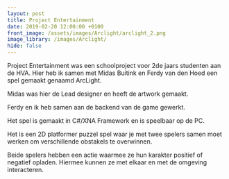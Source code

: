 ```yaml
---
layout: post
title: Project Entertainment
date: 2019-02-20 12:00:00 +0100
front_image: /assets/images/Arclight/arclight_2.png
image_library: /images/Arclight/
hide: false
---
```


Project Entertainment was een schoolproject voor 2de jaars studenten aan de HVA. Hier heb ik samen met Midas Buitink en Ferdy van den Hoed een spel gemaakt genaamd ArcLight.

Midas was hier de Lead designer en heeft de artwork gemaakt.

Ferdy en ik heb samen aan de backend van de game gewerkt.

Het spel is gemaakt in C#/XNA Framework en is speelbaar op de PC.

Het is een 2D platformer puzzel spel waar je met twee spelers samen moet werken om verschillende obstakels te overwinnen.

Beide spelers hebben een actie waarmee ze hun karakter positief of negatief opladen. Hiermee kunnen ze met elkaar en met de omgeving interacteren.
